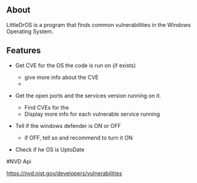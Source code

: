 ## About

LittleDrOS is a program that finds common vulnerabilities in the Windows Operating System.


## Features

- Get CVE for the OS the code is run on (if exists)
  - give more info about the CVE
  - 
- Get the open ports and the services version running on it.
  - Find CVEs for the 
  - Display more info for each vulnerable service running

- Tell if the windows defender is ON or OFF
  - if OFF, tell so and recommend to turn it ON

- Check if he OS is UptoDate




#NVD Api

https://nvd.nist.gov/developers/vulnerabilities